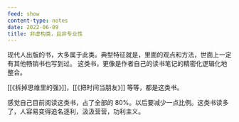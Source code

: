 ```yaml
---
feed: show
content-type: notes
date: 2022-06-09
title: 非虚构类，且非专业性
---
```


现代人出版的书，大多属于此类。典型特征就是，里面的观点和方法，世面上一定有其他畅销书也写到过。
这类书，更像是作者自己的读书笔记的精密化逻辑化地整合。

[[《拆掉思维里的强》]]，[[《把时间当朋友》]] 等等，都是这类书。

感觉自己目前阅读这类书，占了全部的 80%。以后要减少一点比例。这类书读多了，人容易变得追名逐利，汲汲营营，功利主义。
